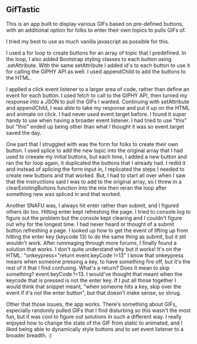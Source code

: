 ## GifTastic

This is an app built to display various GIFs based on pre-defined buttons, with an additional option for folks to enter their own topics to pulls GIFs of. 

I tried my best to use as much vanilla javascript as possible for this. 

I used a for loop to create buttons for an array of topic that I predefined. In the loop, I also added Bootstrap styling classes to each button using .setAttribute. With the same setAttribute I added id's to each button to use it for calling the GIPHY API as well. I used appendChild to add the buttons to the HTML. 

I applied a click event listener to a larger area of code, rather than define an event for each button. I used fetch to call to the GIPHY API, then turned my response into a JSON to pull the GIFs I wanted. Continuing with setAttribute and appendChild, I was able to take my response and put it up on the HTML and animate on click. I had never used event.target before. I found it super handy to use when having a broader event listener. I had tried to use "this" but "this" ended up being other than what I thought it was so event.target saved the day.

One part that I struggled with was the form for folks to create their own button. I used splice to add the new topic into the original array that I had used to creeate my initial buttons, but each time, I added a new button and ran the for loop again, it duplicated the buttons that I already had. I redid it and instead of splicing the form input in, I replicated the steps I needed to create new buttons and that worked. But, I had to start all over when I saw that the instructions said I was to add to the original array, so I threw in a clearExistingButtons function into the mix then reran the loop after something new was spliced in and that worked. 

Another SNAFU was, I always hit enter rather than submit, and I figured others do too. Hitting enter kept refreshing the page. I tried to console.log to figure out the problem but the console kept clearing and I couldn't figure out why for the longest time. I had never heard or thought of a submit button refreshing a page. I looked up how to get the event of lifting up from hitting the enter key (keycode 13) to do the same thing as submit, but it stil wouldn't work. After rummaging through more forums, I finally found a solution that works. I don't quite understand why but it works! It's on the HTML: "onkeypress="return event.keyCode !=13" I know that onkeypress means when someone pressing a key, to have something fire off, but it's the rest of it that I find confusing. What's a return? Does it mean to skip something? event.keyCode !=13. I would've thought that meant when the keycode that is pressed is not the enter key. If I put all those together I would think that snippet meant, "when someone hits a key, skip over the event if it's not the enter button", but that doesn't make sense, so shrug. 

Other that those issues, the app works. There's something about GIFs, especially randomly pulled GIFs that I find disturbing so this wasn't the most fun, but it was cool to figure out solutions in such a different way. I really enjoyed how to change the state of the GIF from static to animated, and I liked being able to dynamically style buttons and to set event listener to a broader breadth. :)
